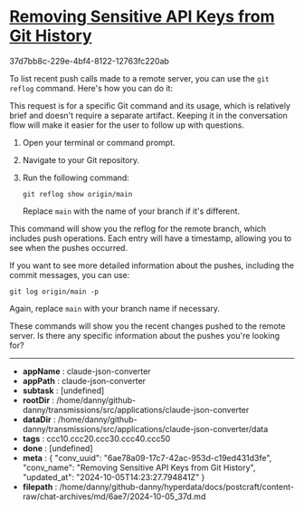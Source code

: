 # [Removing Sensitive API Keys from Git History](https://claude.ai/chat/6ae78a09-17c7-42ac-953d-c19ed431d3fe)

37d7bb8c-229e-4bf4-8122-12763fc220ab

 To list recent push calls made to a remote server, you can use the `git reflog` command. Here's how you can do it:

<antThinking>This request is for a specific Git command and its usage, which is relatively brief and doesn't require a separate artifact. Keeping it in the conversation flow will make it easier for the user to follow up with questions.</antThinking>

1. Open your terminal or command prompt.

2. Navigate to your Git repository.

3. Run the following command:

   ```
   git reflog show origin/main
   ```

   Replace `main` with the name of your branch if it's different.

This command will show you the reflog for the remote branch, which includes push operations. Each entry will have a timestamp, allowing you to see when the pushes occurred.

If you want to see more detailed information about the pushes, including the commit messages, you can use:

```
git log origin/main -p
```

Again, replace `main` with your branch name if necessary.

These commands will show you the recent changes pushed to the remote server. Is there any specific information about the pushes you're looking for?

---

* **appName** : claude-json-converter
* **appPath** : claude-json-converter
* **subtask** : [undefined]
* **rootDir** : /home/danny/github-danny/transmissions/src/applications/claude-json-converter
* **dataDir** : /home/danny/github-danny/transmissions/src/applications/claude-json-converter/data
* **tags** : ccc10.ccc20.ccc30.ccc40.ccc50
* **done** : [undefined]
* **meta** : {
  "conv_uuid": "6ae78a09-17c7-42ac-953d-c19ed431d3fe",
  "conv_name": "Removing Sensitive API Keys from Git History",
  "updated_at": "2024-10-05T14:23:27.794841Z"
}
* **filepath** : /home/danny/github-danny/hyperdata/docs/postcraft/content-raw/chat-archives/md/6ae7/2024-10-05_37d.md
